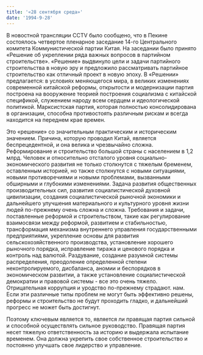 ```yaml
---
title: '«28 сентября среда»'
date: '1994-9-28'
---
```


В новостной трансляции CCTV было сообщено, что в Пекине состоялось четвертое пленарное заседание 14-го Центрального комитета Коммунистической партии Китая. На заседании было принято «Решение об укреплении ряда важных вопросов в партийном строительстве». «Решение» выдвинуло цели и задачи партийного строительства в новую эру и предложило рассматривать партийное строительство как отличный проект в новую эпоху. В «Решении» предлагается: в условиях меняющегося мира, в великих изменениях современной китайской реформы, открытости и модернизации партия построена на вооружение теорией построения социализма с китайской спецификой, служением народу всем сердцем и идеологической политикой. Марксистская партия, которая полностью консолидирована в организации, способна противостоять различным рискам и всегда находится на переднем крае времен.

Это «решение» со значительным практическим и историческим значением. Причина, которую проводил Китай, является беспрецедентной, и она велика и чрезвычайно сложна. Реформирование и строительство большой страны с населением в 1,2 млрд. Человек и относительно отсталого уровня социально-экономического развития не только столкнутся с тяжелым бременем, оставленным историей, но также столкнутся с новыми ситуациями, новыми противоречиями и новыми проблемами, вызванными обширными и глубокими изменениями. Задача развития общественных производительных сил, развития социалистической духовной цивилизации, создания социалистической рыночной экономики и дальнейшего улучшения материального и культурного уровня жизни людей по-прежнему очень сложна и сложна. Требования и задачи, поставленные реформой и строительством, такие как регулирование взаимосвязи между реформой, развитием и стабильностью, трансформация механизма внутреннего управления государственными предприятиями, укрепление основы для развития сельскохозяйственного производства, установление хорошего рыночного порядка, исправление тиража и ценового порядка и контроль над валютой. Раздувание, создание разумной системы распределения, преодоление определенной степени неконтролируемого, дисбаланса, аномии и беспорядков в экономическом развитии, а также установление социалистической демократии и правовой системы - все это очень тяжело. Отрицательная коррупция и уродство по-прежнему страдают. нам. Если эти различные типы проблем не могут быть эффективно решены, реформы и строительство не будут проходить гладко, и дальнейший прогресс не может быть достигнут.

Поэтому ключевым является то, является ли правящая партия сильной и способной осуществлять сильное руководство. Правящая партия несет тяжелую ответственность за историю и выдержала испытание временем. Она должна укрепить свое собственное строительство и постоянно улучшать свое лидерство и управление.

